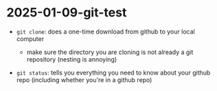 # 2025-01-09-git-test

- `git clone`: does a one-time download from github to your local computer
    - make sure the directory you are cloning is not already a git repository (nesting is annoying)

- `git status`: tells you everything you need to know about your github repo (including whether you're in a github repo)